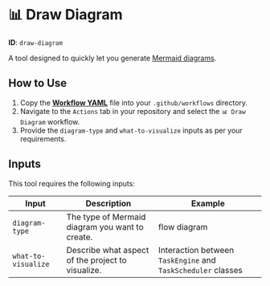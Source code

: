 # 📊 Draw Diagram

**ID**: `draw-diagram`

A tool designed to quickly let you generate [Mermaid diagrams](https://mermaid.js.org/).

## How to Use

1. Copy the **[Workflow YAML](./workflow.yaml)** file into your `.github/workflows` directory.
2. Navigate to the `Actions` tab in your repository and select the `📊 Draw Diagram` workflow.
3. Provide the `diagram-type` and `what-to-visualize` inputs as per your requirements.

## Inputs

This tool requires the following inputs:

| Input             | Description                                      | Example                                  |
|-------------------|--------------------------------------------------|------------------------------------------|
| `diagram-type`    | The type of Mermaid diagram you want to create.          | flow diagram                      |
| `what-to-visualize` | Describe what aspect of the project to visualize. | Interaction between `TaskEngine` and `TaskScheduler` classes |
